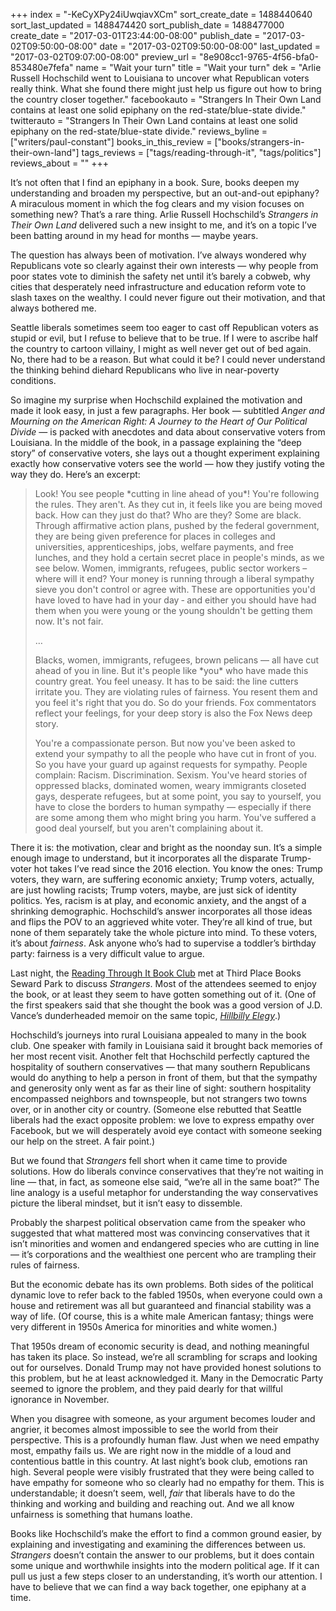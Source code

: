 +++
index = "-KeCyXPy24iUwqiavXCm"
sort_create_date = 1488440640
sort_last_updated = 1488474420
sort_publish_date = 1488477000
create_date = "2017-03-01T23:44:00-08:00"
publish_date = "2017-03-02T09:50:00-08:00"
date = "2017-03-02T09:50:00-08:00"
last_updated = "2017-03-02T09:07:00-08:00"
preview_url = "8e908cc1-9765-4f56-bfa0-853480e7fefa"
name = "Wait your turn"
title = "Wait your turn"
dek = "Arlie Russell Hochschild went to Louisiana to uncover what Republican voters really think. What she found there might just help us figure out how to bring the country closer together."
facebookauto = "Strangers In Their Own Land contains at least one solid epiphany on the red-state/blue-state divide."
twitterauto = "Strangers In Their Own Land contains at least one solid epiphany on the red-state/blue-state divide."
reviews_byline = ["writers/paul-constant"]
books_in_this_review = ["books/strangers-in-their-own-land"]
tags_reviews = ["tags/reading-through-it", "tags/politics"]
reviews_about = ""
+++

It’s not often that I find an epiphany in a book. Sure, books deepen my understanding and broaden my perspective, but an out-and-out epiphany? A miraculous moment in which the fog clears and my vision focuses on something new? That’s a rare thing.  Arlie Russell Hochschild’s *Strangers in Their Own Land* delivered such a new insight to me, and it’s on a topic I’ve been batting around in my head for months — maybe years.

The question has always been of motivation. I’ve always wondered why Republicans vote so clearly against their own interests — why people from poor states vote to diminish the safety net until it’s barely a cobweb, why cities that desperately need infrastructure and education reform vote to slash taxes on the wealthy. I could never figure out their motivation, and that always bothered me.

Seattle liberals sometimes seem too eager to cast off Republican voters as stupid or evil, but I refuse to believe that to be true. If I were to ascribe half the country to cartoon villainy, I might as well never get out of bed again. No, there had to be a reason. But what could it be? I could never understand the thinking behind diehard Republicans who live in near-poverty conditions.

So imagine my surprise when Hochschild explained the motivation and made it look easy, in just a few paragraphs. Her book — subtitled *Anger and Mourning on the American Right: A Journey to the Heart of Our Political Divide* — is packed with anecdotes and data about conservative voters from Louisiana. In the middle of the book, in a passage explaining the “deep story” of conservative voters, she lays out a thought experiment explaining exactly how conservative voters see the world — how they justify voting the way they do. Here’s an excerpt:

<blockquote><p>Look! You see people *cutting in line ahead of you*! You're following the rules. They aren't. As they cut in, it feels like you are being moved back. How can they just do that? Who are they? Some are black. Through affirmative action plans, pushed by the federal government, they are being given preference for places in colleges and universities, apprenticeships, jobs, welfare payments, and free lunches, and they hold a certain secret place in people's minds, as we see below. Women, immigrants, refugees, public sector workers – where will it end? Your money is running through a liberal sympathy sieve you don't control or agree with. These are opportunities you'd have loved to have had in your day ‑ and either you should have had them when you were young or the young shouldn't be getting them now. It's not fair.</p>
<p>…</p>
<p>Blacks, women, immigrants, refugees, brown pelicans — all have cut ahead of you in line. But it's people like *you* who have made this country great. You feel uneasy. It has to be said: the line cutters irritate you. They are violating rules of fairness. You resent them and you feel it's right that you do. So do your friends. Fox commentators reflect your feelings, for your deep story is also the Fox News deep story. </p>

<p>You're a compassionate person. But now you've been asked to extend your sympathy to all the people who have cut in front of you. So you have your guard up against requests for sympathy. People complain: Racism. Discrimination. Sexism. You've heard stories of oppressed blacks, dominated women, weary immigrants closeted gays, desperate refugees, but at some point, you say to yourself, you have to close the borders to human sympathy  — especially if there are some among them who might bring you harm. You've suffered a good deal yourself, but you aren't complaining about it.</p></blockquote>

There it is: the motivation, clear and bright as the noonday sun. It’s a simple enough image to understand, but it incorporates all the disparate Trump-voter hot takes I’ve read since the 2016 election. You know the ones: Trump voters, they warn, are suffering economic anxiety; Trump voters, actually, are just howling racists; Trump voters, maybe, are just sick of identity politics. Yes, racism is at play, and economic anxiety, and the angst of a shrinking demographic. Hochschild’s answer incorporates all those ideas and flips the POV to an aggrieved white voter. They’re all kind of true, but none of them separately take the whole picture into mind. To these voters, it’s about *fairness*. Ask anyone who’s had to supervise a toddler’s birthday party:  fairness is a very difficult value to argue. 

<div class="break"></div>

Last night, the [Reading Through It Book Club]( https://www.facebook.com/groups/readingthroughit/?hc_ref=SEARCH) met at Third Place Books Seward Park to discuss *Strangers*. Most of the attendees seemed to enjoy the book, or at least they seem to have gotten something out of it. (One of the first speakers said that she thought the book was a good version of J.D. Vance’s dunderheaded memoir on the same topic, [*Hillbilly Elegy*]( http://www.seattlereviewofbooks.com/notes/2016/12/08/thank-you-for-coming-to-the-first-reading-through-it-book-club/).) 

Hochschild’s journeys into rural Louisiana appealed to many in the book club. One speaker with family in Louisiana said it brought back memories of her most recent visit. Another felt that Hochschild perfectly captured the hospitality of southern conservatives — that many southern Republicans would do anything to help a person in front of them, but that the sympathy and generosity only went as far as their line of sight: southern hospitality encompassed neighbors and townspeople, but not strangers two towns over, or in another city or country. (Someone else rebutted that Seattle liberals had the exact opposite problem: we love to express empathy over Facebook, but we will desperately avoid eye contact with someone seeking our help on the street. A fair point.)

But we found that *Strangers* fell short when it came time to provide solutions. How do liberals convince conservatives that they’re not waiting in line — that, in fact, as someone else said, “we’re all in the same boat?” The line analogy is a useful metaphor for understanding the way conservatives picture the liberal mindset, but it isn’t easy to dissemble.

Probably the sharpest political observation came from the speaker who suggested that what mattered most was convincing conservatives that it isn’t minorities and women and endangered species who are cutting in line — it’s corporations and the wealthiest one percent who are trampling their rules of fairness. 

But the economic debate has its own problems. Both sides of the political dynamic love to refer back to the fabled 1950s, when everyone could own a house and retirement was all but guaranteed and financial stability was a way of life. (Of course, this is a white male American fantasy; things were very different in 1950s America for minorities and white women.) 

That 1950s dream of economic security is dead, and nothing meaningful has taken its place. So instead, we’re all scrambling for scraps and looking out for ourselves. Donald Trump may not have provided honest solutions to this problem, but he at least acknowledged it. Many in the Democratic Party seemed to ignore the problem, and they paid dearly for that willful ignorance in November.

When you disagree with someone, as your argument becomes louder and angrier, it becomes almost impossible to see the world from their perspective. This is a profoundly human flaw. Just when we need empathy most, empathy fails us. We are right now in the middle of a loud and contentious battle in this country. At last night’s book club, emotions ran high. Several people were visibly frustrated that they were being called to have empathy for someone who so clearly had no empathy for them. This is understandable; it doesn’t seem, well, *fair* that liberals have to do the thinking and working and building and reaching out. And we all know unfairness is something that humans loathe.

Books like Hochschild’s make the effort to find a common ground easier, by explaining and investigating and examining the differences between us. *Strangers* doesn’t contain the answer to our problems, but it does contain some unique and worthwhile insights into the modern political age. If it can pull us just a few steps closer to an understanding, it’s worth our attention. I have to believe that we can find a way back together, one epiphany at a time.
